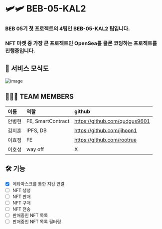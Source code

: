 # 🛩🛩 BEB-05-KAL2

### BEB 05기 첫 프로젝트의 4팀인 BEB-05-KAL2 팀입니다.
### NFT 마켓 중 가장 큰 프로젝트인 OpenSea를 클론 코딩하는 프로젝트를 진행중입니다.

## 📱 서비스 모식도
![image](https://user-images.githubusercontent.com/68590947/183785191-819a7eb7-df08-4aed-bda3-23e769db2e0c.png)

## 🧑‍🤝‍🧑 TEAM MEMBERS
| 이름   | 역할                |  github          |
| :----- | :---------------- | :----------------|
| 안병현 | FE, SmartContract  | https://github.com/qudgus9601 |
| 김지훈 | IPFS, DB           | https://github.com/jihoon1 |
| 이효정 | FE                 | https://github.com/rootrue |
| 이호성 | way off            | X|

## 🛠 기능
-   [x] 메타마스크를 통한 지갑 연결
-   [ ] NFT 생성
-   [ ] NFT 판매
-   [ ] NFT 구매
-   [ ] NFT 전송
-   [ ] 판매중인 NFT 목록
-   [ ] 판매중인 NFT 목록 필터링
